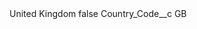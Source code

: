 <?xml version="1.0" encoding="UTF-8"?>
<CustomMetadata xmlns="http://soap.sforce.com/2006/04/metadata" xmlns:xsi="http://www.w3.org/2001/XMLSchema-instance" xmlns:xsd="http://www.w3.org/2001/XMLSchema">
    <label>United Kingdom</label>
    <protected>false</protected>
    <values>
        <field>Country_Code__c</field>
        <value xsi:type="xsd:string">GB</value>
    </values>
</CustomMetadata>
